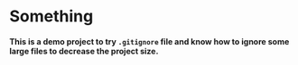 # Something

#### This is a demo project to try `.gitignore` file and know how to ignore some large files to decrease the project size.

